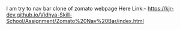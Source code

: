 I am try to nav bar clone  of zomato webpage
Here Link:- https://kjr-dev.github.io/Vidhya-Skill-School/Assignment/Zomato%20Nav%20Bar/index.html
